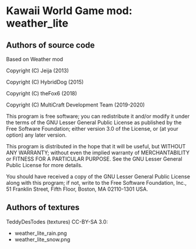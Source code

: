 Kawaii World Game mod: weather_lite
=================================

Authors of source code
----------------------

Based on Weather mod

Copyright (C) Jeija (2013)

Copyright (C) HybridDog (2015)

Copyright (C) theFox6 (2018)

Copyright (C) MultiCraft Development Team (2019-2020)

This program is free software; you can redistribute it and/or modify
it under the terms of the GNU Lesser General Public License as published by
the Free Software Foundation; either version 3.0 of the License, or
(at your option) any later version.

This program is distributed in the hope that it will be useful,
but WITHOUT ANY WARRANTY; without even the implied warranty of
MERCHANTABILITY or FITNESS FOR A PARTICULAR PURPOSE.  See the
GNU Lesser General Public License for more details.

You should have received a copy of the GNU Lesser General Public License along
with this program; if not, write to the Free Software Foundation, Inc.,
51 Franklin Street, Fifth Floor, Boston, MA 02110-1301 USA.


Authors of textures
-------------------

TeddyDesTodes (textures) CC-BY-SA 3.0:

* weather_lite_rain.png
* weather_lite_snow.png
